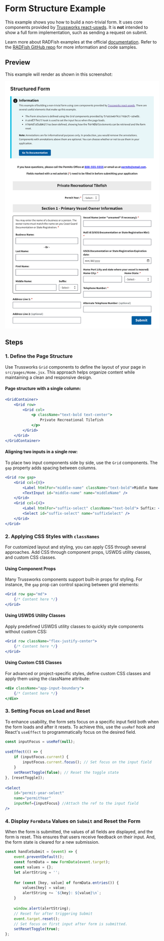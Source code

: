 # Form Structure Example

This example shows you how to build a non-trivial form. It uses core components provided by [Trussworks react-uswds](https://github.com/trussworks/react-uswds). It is __not__ intended to show a full form implementation, such as sending a request on submit.

Learn more about RADFish examples at the official [documentation](https://nmfs-radfish.github.io/radfish/developer-documentation/examples-and-templates#examples). Refer to the [RADFish GitHub repo](https://nmfs-radfish.github.io/radfish/) for more information and code samples.

## Preview
This example will render as shown in this screenshot:

![Form Structure](./src/assets/form-structure.png)

## Steps

### 1. Define the Page Structure

Use Trussworks `Grid` components to define the layout of your page in `src/pages/Home.jsx`. This approach helps organize content while maintaining a clean and responsive design.

#### Page structure with a single column:
```jsx
<GridContainer>
    <Grid row>
        <Grid col>
            <p className="text-bold text-center">
                Private Recreational Tilefish
            </p>
        </Grid>
    </Grid>
</GridContainer>
```

#### Aligning two inputs in a single row:
To place two input components side by side, use the `Grid` components. The `gap` property adds spacing between columns.

```jsx
<Grid row gap>
    <Grid col={8}>
        <Label htmlFor="middle-name" className="text-bold">Middle Name:</Label>
        <TextInput id="middle-name" name="middleName" />
    </Grid>
    <Grid col={4}>
        <Label htmlFor="suffix-select" className="text-bold"> Suffix: </Label>
        <Select id="suffix-select" name="suffixSelect" />
    </Grid>
</Grid>
```

### 2. Applying CSS Styles with `classNames`
For customized layout and styling, you can apply CSS through several approaches. Add CSS through component props, USWDS utility classes, and custom CSS classes.

#### Using Component Props
Many Trussworks components support built-in props for styling. For instance, the `gap` prop can control spacing between grid elements:

```jsx
<Grid row gap="md">
    {/* Content here */}
</Grid>
```

#### Using USWDS Utility Classes
Apply predefined USWDS utility classes to quickly style components without custom CSS:

```jsx
<Grid row className="flex-justify-center">
    {/* Content here */}
</Grid>
```

#### Using Custom CSS Classes
For advanced or project-specific styles, define custom CSS classes and apply them using the className attribute:

```jsx
<div className="app-input-boundary">
    {/* Content here */}
</div>
```

### 3. Setting Focus on Load and Reset
To enhance usability, the form sets focus on a specific input field both when the form loads and after it resets. To achieve this, use the `useRef` hook and React's `useEffect` to programmatically focus on the desired field.

```jsx
const inputFocus = useRef(null);

useEffect(() => {
    if (inputFocus.current) {
        inputFocus.current.focus(); // Set focus on the input field
    }
    setResetToggle(false); // Reset the toggle state
}, [resetToggle]);

<Select
    id="permit-year-select"
    name="permitYear"
    inputRef={inputFocus} //Attach the ref to the input field
/>
```

### 4. Display `FormData` Values on `Submit` and Reset the Form

When the form is submitted, the values of all fields are displayed, and the form is reset. This ensures that users receive feedback on their input. And, the form state is cleared for a new submission.

```jsx
const handleSubmit = (event) => {
    event.preventDefault();
    const formData = new FormData(event.target);
    const values = {};
    let alertString = '';

    for (const [key, value] of formData.entries()) {
        values[key] = value;
        alertString += `${key}: ${value}\n`;
    }

    window.alert(alertString);
    // Reset for after triggering Submit
    event.target.reset();
    // Set focus on first input after form is submitted.
    setResetToggle(true);
};
```

